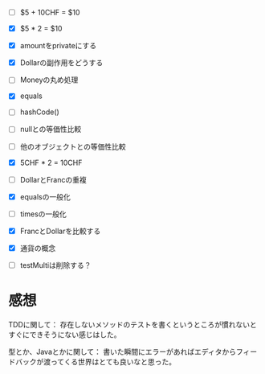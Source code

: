 - [ ] $5 + 10CHF = $10
- [x] $5 * 2 = $10
- [x] amountをprivateにする
- [x] Dollarの副作用をどうする
- [ ] Moneyの丸め処理
- [x] equals
- [ ] hashCode()
- [ ] nullとの等価性比較
- [ ] 他のオブジェクトとの等価性比較
- [x] 5CHF * 2 = 10CHF
- [ ] DollarとFrancの重複
- [x] equalsの一般化
- [ ] timesの一般化
- [x] FrancとDollarを比較する
- [x] 通貨の概念
- [ ] testMultiは削除する？


# 感想

TDDに関して：
存在しないメソッドのテストを書くというところが慣れないとすぐにできそうにない感じはした。

型とか、Javaとかに関して：
書いた瞬間にエラーがあればエディタからフィードバックが渡ってくる世界はとても良いなと思った。